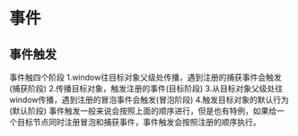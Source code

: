 # 事件 #
## 事件触发 ##
事件触四个阶段
1.window往目标对象父级处传播，遇到注册的捕获事件会触发(捕获阶段)
2.传播目标对象，触发注册的事件(目标阶段)
3.从目标对象父级处往window传播，遇到注册的冒泡事件会触发(冒泡阶段)
4.触发目标对象的默认行为(默认阶段)
事件触发一般来说会按照上面的顺序进行，但是也有特例，如果给一个目标节点同时注册冒泡和捕获事件，事件触发会按照注册的顺序执行。
